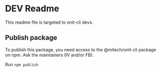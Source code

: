 # DEV Readme

This readme file is targeted to onit-cli devs.

## Publish package

To publish this package, you need access to the @mitech/onit-cli package on npm. Ask the maintainers (IV and/or FB).

Run `npm publish`
